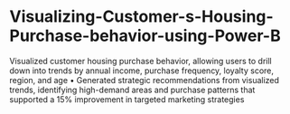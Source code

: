# Visualizing-Customer-s-Housing-Purchase-behavior-using-Power-B
Visualized customer housing purchase behavior, allowing users to drill down into trends by annual income, purchase frequency, loyalty score, region, and age • Generated strategic recommendations from visualized trends, identifying high-demand areas and purchase patterns that supported a 15% improvement in targeted marketing strategies
